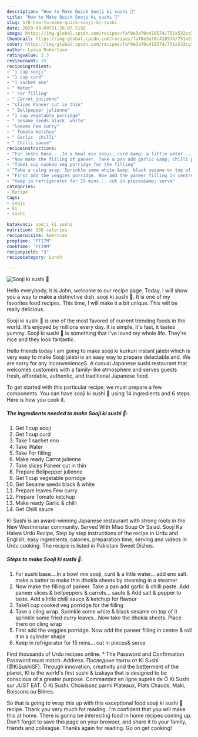 ```yaml
---
description: "How to Make Quick Sooji ki sushi 🍥"
title: "How to Make Quick Sooji ki sushi 🍥"
slug: 578-how-to-make-quick-sooji-ki-sushi
date: 2020-09-09T21:26:07.519Z
image: https://img-global.cpcdn.com/recipes/faf0e3a70c418574/751x532cq70/sooji-ki-sushi-🍥-recipe-main-photo.jpg
thumbnail: https://img-global.cpcdn.com/recipes/faf0e3a70c418574/751x532cq70/sooji-ki-sushi-🍥-recipe-main-photo.jpg
cover: https://img-global.cpcdn.com/recipes/faf0e3a70c418574/751x532cq70/sooji-ki-sushi-🍥-recipe-main-photo.jpg
author: Lydia Robertson
ratingvalue: 3.3
reviewcount: 15
recipeingredient:
- "1 cup sooji"
- "1 cup curd"
- "1 sachet eno"
- " Water"
- " For filling"
- " Carrot julienne"
- "slices Paneer cut in thin"
- " Bellpepper julienne"
- "1 cup vegetable porridge"
- " Sesame seeds black  white"
- "leaves Few curry"
- " Tomato ketchup"
- " Garlic  chilli"
- " Chilli sauce"
recipeinstructions:
- "For sushi base....In a bowl mix sooji, curd &amp; a little water... add eno salt. make a batter to make thin dhokla sheets by steaming in a steamer"
- "Now make the filling of paneer. Take a pan add garlic &amp; chilli paste. Add paneer slices &amp; bellpeppers &amp; carrots... saute &amp; Add salt &amp; pepper to taste. Add a little chilli sauce &amp; ketchup for flavour"
- "Take1 cup cooked veg porridge for the filling"
- "Take a cilng wrap. Sprinkle some white &amp; black sesame on top of it sprinkle some fried curry leaves...Now take the dhokla sheets. Place them on cling wrap"
- "First add the veggies porridge. Now add the paneer filling in centre &amp; roll it in a cylinder shape"
- "Keep in refrigerator for 15 mins... cut in pieces&amp; serve"
categories:
- Recipe
tags:
- sooji
- ki
- sushi

katakunci: sooji ki sushi 
nutrition: 138 calories
recipecuisine: American
preptime: "PT17M"
cooktime: "PT39M"
recipeyield: "3"
recipecategory: Lunch

---
```



![Sooji ki sushi 🍥](https://img-global.cpcdn.com/recipes/faf0e3a70c418574/751x532cq70/sooji-ki-sushi-🍥-recipe-main-photo.jpg)

Hello everybody, it is John, welcome to our recipe page. Today, I will show you a way to make a distinctive dish, sooji ki sushi 🍥. It is one of my favorites food recipes. This time, I will make it a bit unique. This will be really delicious.

Sooji ki sushi 🍥 is one of the most favored of current trending foods in the world. It's enjoyed by millions every day. It is simple, it's fast, it tastes yummy. Sooji ki sushi 🍥 is something that I've loved my whole life. They're nice and they look fantastic.

Hello friends today I am going to make sooji ki kurkuri instant jalebi which is very easy to make Sooji jalebi is an easy way to prepare delectable and. We are sorry for any inconvenienceS. A casual Japanese sushi restaurant that welcomes customers with a family-like atmosphere and serves guests fresh, affordable, authentic, and traditional Japanese food.


To get started with this particular recipe, we must prepare a few components. You can have sooji ki sushi 🍥 using 14 ingredients and 6 steps. Here is how you cook it.

<!--inarticleads1-->

##### The ingredients needed to make Sooji ki sushi 🍥:

1. Get 1 cup sooji
1. Get 1 cup curd
1. Take 1 sachet eno
1. Take  Water
1. Take  For filling
1. Make ready  Carrot julienne
1. Take slices Paneer cut in thin
1. Prepare  Bellpepper julienne
1. Get 1 cup vegetable porridge
1. Get  Sesame seeds black &amp; white
1. Prepare leaves Few curry
1. Prepare  Tomato ketchup
1. Make ready  Garlic &amp; chilli
1. Get  Chilli sauce


Ki Sushi is an award-winning Japanese restaurant with strong roots in the New Westminster community. Served With Miso Soup Or Salad. Sooji Ka Halwa Urdu Recipe, Step by step instructions of the recipe in Urdu and English, easy ingredients, calories, preparation time, serving and videos in Urdu cooking. The recipie is listed in Pakistani Sweet Dishes. 

<!--inarticleads2-->

##### Steps to make Sooji ki sushi 🍥:

1. For sushi base....In a bowl mix sooji, curd &amp; a little water... add eno salt. make a batter to make thin dhokla sheets by steaming in a steamer
1. Now make the filling of paneer. Take a pan add garlic &amp; chilli paste. Add paneer slices &amp; bellpeppers &amp; carrots... saute &amp; Add salt &amp; pepper to taste. Add a little chilli sauce &amp; ketchup for flavour
1. Take1 cup cooked veg porridge for the filling
1. Take a cilng wrap. Sprinkle some white &amp; black sesame on top of it sprinkle some fried curry leaves...Now take the dhokla sheets. Place them on cling wrap
1. First add the veggies porridge. Now add the paneer filling in centre &amp; roll it in a cylinder shape
1. Keep in refrigerator for 15 mins... cut in pieces&amp; serve


Find thousands of Urdu recipes online. * The Password and Confirmation Password must match. Address. Последние твиты от Ki Sushi (@KiSushiSF). Through innovation, creativity and the betterment of the planet, KI is the world&#39;s first sushi &amp; izakaya that is designed to be conscious of a greater purpose. Commandez en ligne auprès de Ô Ki Sushi sur JUST EAT. Ô Ki Sushi. Choisissez parmi Plateaux, Plats Chauds, Maki, Boissons ou Bières. 

So that is going to wrap this up with this exceptional food sooji ki sushi 🍥 recipe. Thank you very much for reading. I'm confident that you will make this at home. There is gonna be interesting food in home recipes coming up. Don't forget to save this page on your browser, and share it to your family, friends and colleague. Thanks again for reading. Go on get cooking!
